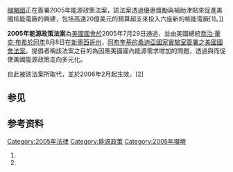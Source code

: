 [缩略图](https://zh.wikipedia.org/wiki/File:2005_Energy_Policy_Act.jpg "fig:缩略图")正在簽署2005年能源政策法案，該法案透過優惠獎勵與補助津貼來促進美國核能電廠的興建，包括高達20億美元的預算超支來投入六座新的核能電廠\[1\]。\]\]

**2005年能源政策法案**為[美國國會於](../Page/美国国会.md "wikilink")2005年7月29日通過，並由美國總統[喬治·華克·布希於同年](../Page/乔治·沃克·布什.md "wikilink")8月8日在[新墨西哥州](../Page/新墨西哥州.md "wikilink")，[阿布奎基的](https://zh.wikipedia.org/wiki/阿布奎基 "wikilink")[桑迪亞國家實驗室簽署之](https://zh.wikipedia.org/wiki/桑迪亞國家實驗室 "wikilink")[美國國會法案](https://zh.wikipedia.org/wiki/美國國會法案 "wikilink")。提倡者稱該法案之目的為因應美國國內能源需求增加的問題，透過與而促使美國能源政策走向多元化。

自此被該法案所取代，並於2006年2月起生效。\[2\]

## 参见

## 参考资料

[Category:2005年法律](https://zh.wikipedia.org/wiki/Category:2005年法律 "wikilink") [Category:能源政策](https://zh.wikipedia.org/wiki/Category:能源政策 "wikilink") [Category:2005年環境](https://zh.wikipedia.org/wiki/Category:2005年環境 "wikilink")

1.
2.
